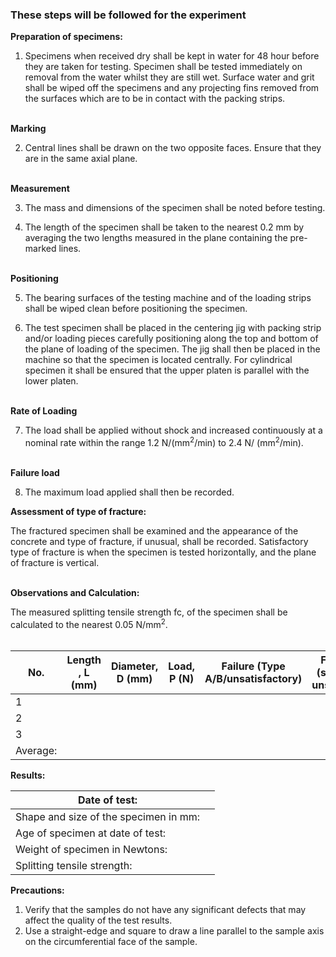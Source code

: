 ### These steps will be followed for the experiment

**Preparation of specimens:**

1. Specimens when received dry shall be kept in water for 48 hour before they are taken for testing. Specimen shall be tested immediately on removal from the water whilst they are still wet. Surface water and grit shall be wiped off the specimens and any projecting fins removed from the surfaces which are to be in contact with the packing strips.<br><br>

**Marking**

2. Central lines shall be drawn on the two opposite faces. Ensure that they are in the same axial plane.<br><br>

**Measurement**

3. The mass and dimensions of the specimen shall be noted before testing.

4. The length of the specimen shall be taken to the nearest 0.2 mm by averaging the two lengths measured in the plane containing the pre-marked lines.<br><br>

**Positioning**

5. The bearing surfaces of the testing machine and of the loading strips shall be wiped clean before positioning the specimen.<br>

6. The test specimen shall be placed in the centering jig with packing strip and/or loading pieces carefully positioning along the top and bottom of the plane of loading of the specimen. The jig shall then be placed in the machine so that the specimen is located centrally. For cylindrical specimen it shall be ensured that the upper platen is parallel with the lower platen.<br><br>

**Rate of Loading**

7. The load shall be applied without shock and increased continuously at a nominal rate within the range 1.2 N/(mm<sup>2</sup>/min) to 2.4 N/ (mm<sup>2</sup>/min).<br><br>

**Failure load**

8. The maximum load applied shall then be recorded.

**Assessment of type of fracture:**

The fractured specimen shall be examined and the appearance of the concrete and type of fracture, if unusual, shall be recorded. Satisfactory type of fracture is when the specimen is tested horizontally, and the plane of fracture is vertical.<br><br>

**Observations and Calculation:**

The measured splitting tensile strength fc, of the specimen shall be calculated to the nearest 0.05 N/mm<sup>2</sup>.
<br><br>

| No. | Length , L (mm) | Diameter, D (mm) |Load, P (N) |Failure (Type A/B/unsatisfactory) |Failure type (satisfactory/ unsatisfactory)|SplitTensileStrength (N/mm<sup>2</sup>) |
| ------ | ------ | ------ |------ |------- |------ |------ |
| 1 | | | | | | |
| 2 | | | | | | |
| 3 | | | | | | |
| Average:| | | | | | | |


**Results:**

| Date of test: |  |
| ------ | ------ |
| Shape and size of the specimen in mm:| |
| Age of specimen at date of test:| |
| Weight of specimen in Newtons:| |
| Splitting tensile strength: | | |


**Precautions:**
1. Verify that the samples do not have any significant defects that may affect the quality of the test results.<br>
2. Use a straight-edge and square to draw a line parallel to the sample axis on the circumferential face of the sample.
